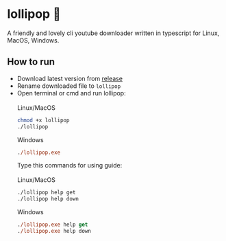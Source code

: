# lollipop 🍭
A friendly and lovely cli youtube downloader written in typescript for Linux, MacOS, Windows.

## How to run
- Download latest version from [release](https://github.com/sudospaes/lollipop/releases)
- Rename downloaded file to `lollipop`
- Open terminal or cmd and run lollipop:
  <br>
  <br>
  Linux/MacOS
    ```bash
  chmod +x lollipop
  ./lollipop
  ```
  Windows
    ```ps
  ./lollipop.exe
  ```
  Type this commands for using guide:
  <br>
  <br>
  Linux/MacOS
    ```bash
  ./lollipop help get
  ./lollipop help down
  ```
  Windows
    ```ps
  ./lollipop.exe help get
  ./lollipop.exe help down
  ```
